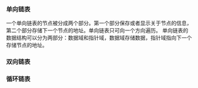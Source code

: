 ### 单向链表
  一个单向链表的节点被分成两个部分。第一个部分保存或者显示关于节点的信息，第二个部分存储下一个节点的地址。单向链表只可向一个方向遍历。
  单向链表的数据结构可以分为两部分：数据域和指针域，数据域存储数据，指针域指向下一个存储节点的地址。
### 双向链表
### 循环链表